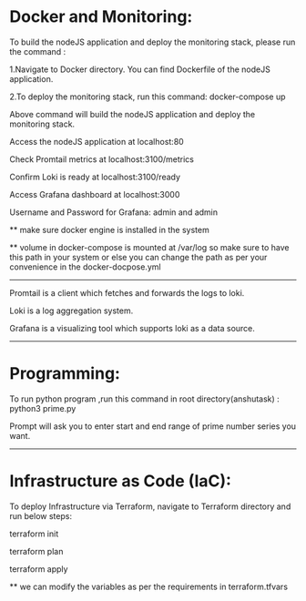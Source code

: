 # Docker and Monitoring:

To build the nodeJS application and deploy the monitoring stack, please run the command : 

1.Navigate to Docker directory. You can find Dockerfile of the nodeJS application.

2.To deploy the monitoring stack, run this command: docker-compose up

Above command will build the nodeJS application and deploy the monitoring stack.

Access the nodeJS application at localhost:80

Check Promtail metrics at localhost:3100/metrics

Confirm Loki is ready at localhost:3100/ready

Access Grafana dashboard at localhost:3000

Username and Password for Grafana: admin and admin

** make sure docker engine is installed in the system

** volume in docker-compose is mounted at /var/log so make sure to have this path in your system or else you can change the path as per your convenience in the docker-docpose.yml

--------------------

Promtail is a client which fetches and forwards the logs to loki.

Loki is a log aggregation system.

Grafana is a visualizing tool which supports loki as a data source.

-------------------

# Programming:

To run python program ,run this command in root directory(anshutask) : python3 prime.py

Prompt will ask you to enter start and end range of prime number series you want.

-------------------

# Infrastructure as Code (IaC):

To deploy Infrastructure via Terraform, navigate to Terraform directory and run below steps:

terraform init

terraform plan

terraform apply 

** we can modify the variables as per the requirements in terraform.tfvars
